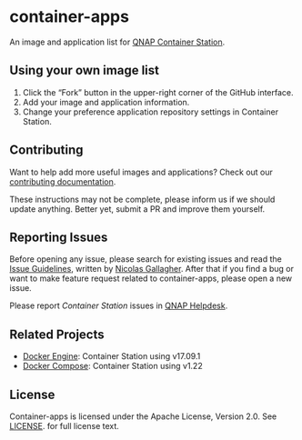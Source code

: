 container-apps
=========

An image and application list for [QNAP Container Station](https://www.qnap.com/solution/container_station/en-us/).


Using your own image list
-------------------------

1. Click the “Fork” button in the upper-right corner of the GitHub interface.
2. Add your image and application information.
3. Change your preference application repository settings in Container Station.


Contributing
------------

Want to help add more useful images and applications? Check out our [contributing documentation](https://github.com/qnap-dev/container-apps/blob/master/CONTRIBUTING.md).

These instructions may not be complete, please inform us if we should update anything. Better yet, submit a PR and improve them yourself.

Reporting Issues
--------------------

Before opening any issue, please search for existing issues and read the [Issue Guidelines](https://github.com/necolas/issue-guidelines), written by [Nicolas Gallagher](https://github.com/necolas). After that if you find a bug or want to make feature request related to container-apps, please open a new issue.

Please report *Container Station* issues in [QNAP Helpdesk](https://helpdesk.qnap.com/).



Related Projects
----------------

* [Docker Engine](https://github.com/docker/docker): Container Station using v17.09.1
* [Docker Compose](https://github.com/docker/compose): Container Station using v1.22


License
-------
Container-apps is licensed under the Apache License, Version 2.0. See [LICENSE](LICENSE). for full license text.
